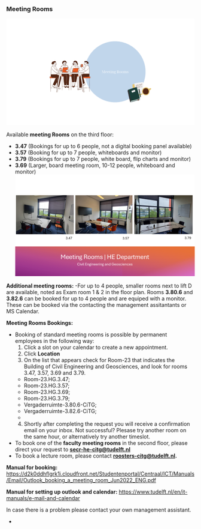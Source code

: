 ### Meeting Rooms

![General ](../../../figures/meeting-rooms-graphic.png)

Available **meeting Rooms** on the third floor: 
- **3.47** (Bookings for up to 6 people, not a digital booking panel available)
- **3.57** (Booking for up to 7 people, whiteboards and monitor)
- **3.79** (Bookings for up to 7 people, white board, flip charts and monitor)
- **3.69** (Larger, board meeting room, 10-12 people, whiteboard and monitor)
 ![General ](../../../figures/meeting-rooms-overview.png)
 
**Additional meeting rooms:** 
-For up to 4 people, smaller rooms next to lift D are available, noted as Exam room 1 & 2 in the floor plan.
Rooms **3.80.6** and **3.82.6** can be booked for up to 4 people and are equiped with a monitor. These can be booked via the contacting the management assitantants or MS Calendar.


**Meeting Rooms Bookings:**
- Booking of standard meeting rooms is possible by permanent employees in the following way:
   1. Click a slot on your calendar to create a new appointment.
   2. Click **Location**
   3. On the list that appears check for Room-23 that indicates the Building of Civil Engineering and Geosciences, and look for rooms 3.47, 3.57, 3.69 and 3.79.
    - Room-23.HG.3.47;
    - Room-23.HG.3.57;
    - Room-23.HG.3.69;
    - Room-23.HG.3.79;
    - Vergaderruimte-3.80.6-CiTG;
    - Vergaderruimte-3.82.6-CiTG;
    - 
   4. Shortly after completing the request you will receive a confirmation email on your inbox. Not successful? Plesase try another room on the same hour, or alternatively try another timeslot.
- To book one of the **faculty meeting rooms** in the second floor, please direct your request to **secr-he-citg@tudelft.nl**
- To book a lecture room, please contact **roosters-citg@tudelft.nl.**


**Manual for booking:** https://d2k0ddhflgrk1i.cloudfront.net/Studentenportal/Centraal/ICT/Manuals/Email/Outlook_booking_a_meeting_room_Jun2022_ENG.pdf

**Manual for setting up outlook and calendar:** https://www.tudelft.nl/en/it-manuals/e-mail-and-calendar

In case there is a problem please contact your own management assistant.


- 


